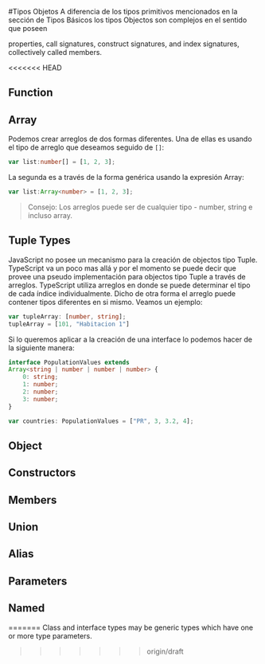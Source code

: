 #Tipos Objetos
A diferencia de los tipos primitivos mencionados en la sección de Tipos Básicos los tipos Objectos son complejos en el sentido que poseen 

properties, call signatures, construct signatures, and index signatures, collectively called members.

<<<<<<< HEAD
## Function
## Array
Podemos crear arreglos de dos formas diferentes. Una de ellas es usando el tipo de arreglo que deseamos seguido de `[]`:

```typescript
var list:number[] = [1, 2, 3];
```

La segunda es a través de la forma genérica usando la expresión Array<elementType>:

```typescript
var list:Array<number> = [1, 2, 3];
```

> Consejo: Los arreglos puede ser de cualquier tipo - number, string e incluso array. 

## Tuple Types
JavaScript no posee un mecanismo para la creación de objectos tipo Tuple. TypeScript va un poco mas allá y por el momento se puede decir que provee una pseudo implementación para objectos tipo Tuple a través de arreglos. TypeScript utiliza arreglos en donde se puede determinar el tipo de cada índice individualmente. Dicho de otra forma el arreglo puede contener tipos diferentes en si mismo. Veamos un ejemplo:

```typescript
var tupleArray: [number, string];
tupleArray = [101, "Habitacion 1"]
```

Si lo queremos aplicar a la creación de una interface lo podemos hacer de la siguiente manera:

```typescript
interface PopulationValues extends 
Array<string | number | number | number> {
	0: string;
	1: number;
	2: number;
	3: number;
}	

var countries: PopulationValues = ["PR", 3, 3.2, 4];
```

## Object
## Constructors
## Members
## Union
## Alias
## Parameters
## Named
=======
Class and interface types may be generic types which have one or more type parameters. 
>>>>>>> origin/draft
